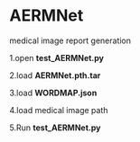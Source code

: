 # AERMNet
medical image report generation

1.open **test_AERMNet.py**

2.load **AERMNet.pth.tar**

3.load **WORDMAP.json**

4.load medical image path

5.Run **test_AERMNet.py**
